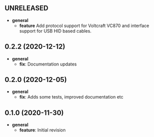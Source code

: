 ## UNRELEASED

* __general__
    * **feature** Add protocol support for Voltcraft VC870 and interface support for USB HID based cables.

## 0.2.2 (2020-12-12)

* __general__
    * **fix**: Documentation updates

## 0.2.0 (2020-12-05)

* __general__
    * **fix**: Adds some tests, improved documentation etc

## 0.1.0 (2020-11-30)

* __general__
    * **feature**: Initial revision

